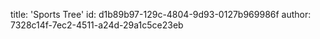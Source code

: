 title: 'Sports Tree'
id: d1b89b97-129c-4804-9d93-0127b969986f
author: 7328c14f-7ec2-4511-a24d-29a1c5ce23eb

